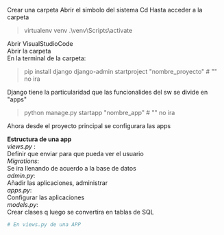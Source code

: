 Crear una carpeta
Abrir el simbolo del sistema
Cd Hasta acceder a la carpeta
> virtualenv venv
> .\venv\Scripts\activate

Abrir VisualStudioCode   
Abrir la carpeta   
En la terminal de la carpeta:    
> pip install django
> django-admin startproject "nombre_proyecto" # "" no ira

Django tiene la particularidad que las funcionalides del sw se divide en "apps"   
> python manage.py startapp "nombre_app" # "" no ira

Ahora desde el proyecto principal se configurara las apps   

**Estructura de una app**    
*views.py* :     
Definir que enviar para que pueda ver el usuario    
*Migrations*:    
Se ira llenando de acuerdo a la base de datos    
*admin.py*:    
Añadir las aplicaciones, administrar     
*apps.py*:    
Configurar las aplicaciones    
*models.py*:    
Crear clases q luego se convertira en tablas de SQL    

```python
# En views.py de una APP

```
